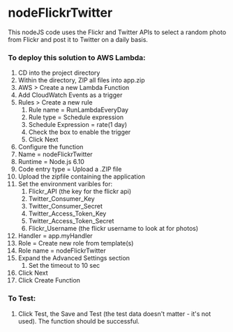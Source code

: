 # nodeFlickrTwitter

This nodeJS code uses the Flickr and Twitter APIs to select a random photo from Flickr and post it to Twitter on a daily basis.

### To deploy this solution to AWS Lambda:

1. CD into the project directory
2. Within the directory, ZIP all files into app.zip
3. AWS > Create a new Lambda Function
4. Add CloudWatch Events as a trigger
5. Rules > Create a new rule
    1. Rule name = RunLambdaEveryDay
    2. Rule type = Schedule expression
    3. Schedule Expression = rate(1 day)
    4. Check the box to enable the trigger
    5. Click Next
6. Configure the function
7. Name = nodeFlickrTwitter
8. Runtime = Node.js 6.10
9. Code entry type = Upload a .ZIP file
10. Upload the zipfile containing the application
11. Set the environment varibles for:
    1. Flickr_API (the key for the flickr api)
    2. Twitter_Consumer_Key 
    3. Twitter_Consumer_Secret
    4. Twitter_Access_Token_Key
    5. Twitter_Access_Token_Secret
    6. Flickr_Username (the flickr username to look at for photos)
12. Handler = app.myHandler
13. Role = Create new role from template(s)
14. Role name = nodeFlickrTwitter
15. Expand the Advanced Settings section
    1. Set the timeout to 10 sec
16. Click Next
17. Click Create Function

### To Test:
1. Click Test, the Save and Test (the test data doesn't matter - it's not used). The function should be successful.
